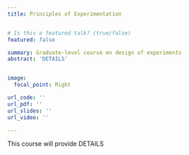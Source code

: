 ```yaml
---
title: Principles of Experimentation


# Is this a featured talk? (true/false)
featured: false

summary: Graduate-level course on design of experiments
abstract: 'DETAILS'


image:
  focal_point: Right

url_code: ''
url_pdf: ''
url_slides: ''
url_video: ''

---
```


This course will provide DETAILS
